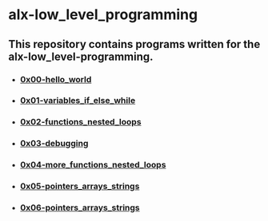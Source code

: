 # alx-low_level_programming

## This repository contains programs written for the alx-low_level-programming.

- ### [0x00-hello_world](0x00-hello_world)
- ### [0x01-variables_if_else_while](0x01-variables_if_else_while)
- ### [0x02-functions_nested_loops](0x02-functions_nested_loops)
- ### [0x03-debugging](0x03-debugging)
- ### [0x04-more_functions_nested_loops](0x04-more_functions_nested_loops)
- ### [0x05-pointers_arrays_strings](0x05-pointers_arrays_strings)
- ### [0x06-pointers_arrays_strings](0x06-pointers_arrays_strings)
